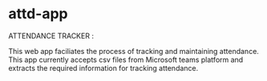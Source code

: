 # attd-app
ATTENDANCE TRACKER :

This web app faciliates the process of tracking and maintaining attendance. 
This app currently accepts csv files from Microsoft teams platform and extracts the required information for tracking attendance.
